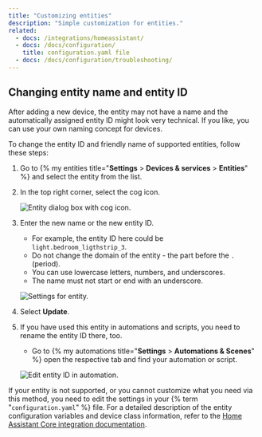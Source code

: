 ```yaml
---
title: "Customizing entities"
description: "Simple customization for entities."
related:
  - docs: /integrations/homeassistant/
  - docs: /docs/configuration/
    title: configuration.yaml file
  - docs: /docs/configuration/troubleshooting/
---
```


## Changing entity name and entity ID

After adding a new device, the entity may not have a name and the automatically assigned entity ID might look very technical. If you like, you can use your own naming concept for devices.

To change the entity ID and friendly name of supported entities, follow these steps:

1. Go to {% my entities title="**Settings** > **Devices & services** > **Entities**" %} and select the entity from the list.
2. In the top right corner, select the cog icon.

   ![Entity dialog box with cog icon.](/images/docs/configuration/customizing-entity-dialog.png)

3. Enter the new name or the new entity ID.
   - For example, the entity ID here could be `light.bedroom_ligthstrip_3`.
   - Do not change the domain of the entity - the part before the `.` (period).
   - You can use lowercase letters, numbers, and underscores.
   - The name must not start or end with an underscore.

   ![Settings for entity.](/images/docs/configuration/customizing-entity.png)

4. Select **Update**.
5. If you have used this entity in automations and scripts, you need to rename the entity ID there, too.
   - Go to {% my automations title="**Settings** > **Automations & Scenes**" %} open the respective tab and find your automation or script.

   ![Edit entity ID in automation.](/images/docs/configuration/edit_entity-id_in_automation.png)

If your entity is not supported, or you cannot customize what you need via this method, you need to edit the settings in your {% term "`configuration.yaml`" %} file. For a detailed description of the entity configuration variables and device class information, refer to the [Home Assistant Core integration documentation](/integrations/homeassistant/).
